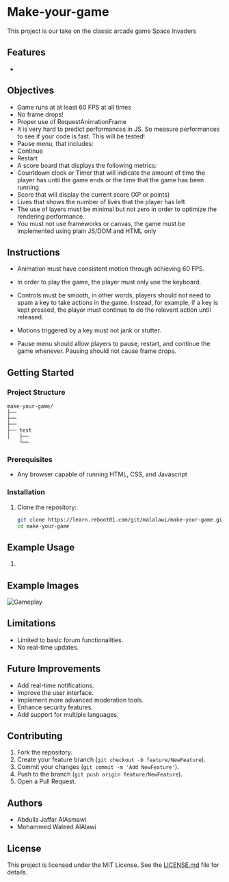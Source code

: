 # Make-your-game

This project is our take on the classic arcade game Space Invaders

## Features

- 

## Objectives
- Game runs at at least 60 FPS at all times
- No frame drops!
- Proper use of RequestAnimationFrame
- It is very hard to predict performances in JS. So measure performances to see if your code is fast. This will be tested!
- Pause menu, that includes:
- Continue
- Restart
- A score board that displays the following metrics:
- Countdown clock or Timer that will indicate the amount of time the player has until the game ends or the time that the game has been running
- Score that will display the current score (XP or points)
- Lives that shows the number of lives that the player has left
- The use of layers must be minimal but not zero in order to optimize the rendering performance.
- You must not use frameworks or canvas, the game must be implemented using plain JS/DOM and HTML only

## Instructions

- Animation must have consistent motion through achieving 60 FPS.

- In order to play the game, the player must only use the keyboard. 

- Controls must be smooth, in other words, players should not need to spam a key to take actions in the game. 
Instead, for example, if a key is kept pressed, the player must continue to do the relevant action until released.

- Motions triggered by a key must not jank or stutter.

- Pause menu should allow players to pause, restart, and continue the game whenever. Pausing should not cause frame drops.

## Getting Started



### Project Structure

```
make-your-game/
├── 
├── 
├── 
├── test
│   ├── 
    └── 
```

### Prerequisites

- Any browser capable of running HTML, CSS, and Javascript

### Installation

1. Clone the repository:

    ```sh
    git clone https://learn.reboot01.com/git/malalawi/make-your-game.git
    cd make-your-game
    ```

## Example Usage

1.

## Example Images


![Gameplay](./assets/game.png)


## Limitations

- Limited to basic forum functionalities.
- No real-time updates.

## Future Improvements

- Add real-time notifications.
- Improve the user interface.
- Implement more advanced moderation tools.
- Enhance security features.
- Add support for multiple languages.

## Contributing

1. Fork the repository.
2. Create your feature branch (`git checkout -b feature/NewFeature`).
3. Commit your changes (`git commit -m 'Add NewFeature'`).
4. Push to the branch (`git push origin feature/NewFeature`).
5. Open a Pull Request.

## Authors

- Abdulla Jaffar AlAsmawi
- Mohammed Waleed AlAlawi

## License

This project is licensed under the MIT License. See the [LICENSE.md](https://learn.reboot01.com/git/malalawi/make-your-game/src/branch/master/LICENSE) file for details.


